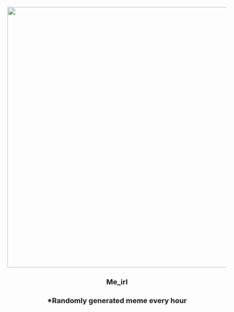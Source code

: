 <p align="center">
        <img src="https://i.redd.it/cfiuzsp7mue91.jpg" width="600" height="600">
        </p>
        <h3 align="center">Me_irl</h3>
        <h3 align="center">*Randomly generated meme every hour</h3>
    